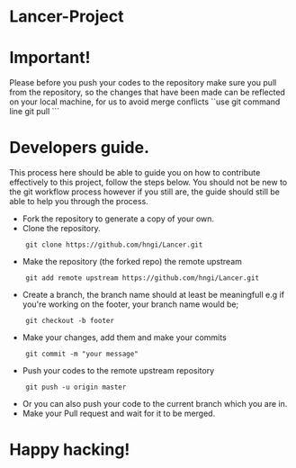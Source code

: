 # Lancer-Project

# Important!

Please before you push your codes to the repository make sure you pull from the repository, so the changes that have been made can be reflected on your local machine, for us to avoid merge conflicts
``use git command line
    git pull 
    ```

# Developers guide.
This process here should be able to guide you on how to contribute effectively to this project, follow the steps below. You should not be new to the git workflow process however if you still are, the guide should still be able to help you through the process.

- Fork the repository to generate a copy of your own.
- Clone the repository.
```use git command line
    git clone https://github.com/hngi/Lancer.git
```
- Make the repository (the forked repo) the remote upstream 
```use git command line
    git add remote upstream https://github.com/hngi/Lancer.git
```
- Create a branch, the branch name should at least be meaningfull e.g if you're working on the footer, your branch name would be;
```use git command line
    git checkout -b footer
```
- Make your changes, add them and make your commits
```use git command line 
    git commit -m "your message"
```
- Push your codes to the remote upstream repository
```use git command line
    git push -u origin master
```
- Or you can also push your code to the current branch which you are in.
- Make your Pull request and wait for it to be merged.

# Happy hacking!

